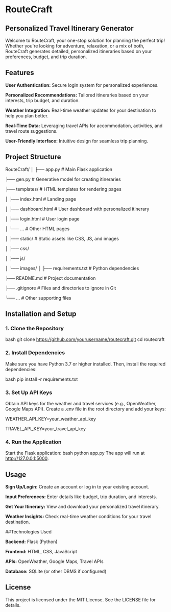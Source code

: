 # RouteCraft

## Personalized Travel Itinerary Generator

Welcome to RouteCraft, your one-stop solution for planning the perfect trip! Whether you're looking for adventure, relaxation, or a mix of both, RouteCraft generates detailed, personalized itineraries based on your preferences, budget, and trip duration.

## Features

**User Authentication:** Secure login system for personalized experiences.

**Personalized Recommendations:** Tailored itineraries based on your interests, trip budget, and duration.

**Weather Integration:** Real-time weather updates for your destination to help you plan better.

**Real-Time Data:** Leveraging travel APIs for accommodation, activities, and travel route suggestions.

**User-Friendly Interface:** Intuitive design for seamless trip planning.

## Project Structure


RouteCraft/
│
├── app.py                 # Main Flask application

├── gen.py                 # Generative model for creating itineraries

├── templates/             # HTML templates for rendering pages

│   ├── index.html         # Landing page

│   ├── dashboard.html     # User dashboard with personalized itinerary

│   ├── login.html         # User login page

│   └── ...                # Other HTML pages

│
├── static/                # Static assets like CSS, JS, and images

│   ├── css/

│   ├── js/


│   └── images/
│
├── requirements.txt       # Python dependencies

├── README.md              # Project documentation

├── .gitignore             # Files and directories to ignore in Git

└── ...                    # Other supporting files

## Installation and Setup
### 1. Clone the Repository
bash
git clone https://github.com/yourusername/routecraft.git
cd routecraft
### 2. Install Dependencies
Make sure you have Python 3.7 or higher installed. Then, install the required dependencies:

bash
pip install -r requirements.txt

### 3. Set Up API Keys
Obtain API keys for the weather and travel services (e.g., OpenWeather, Google Maps API).
Create a .env file in the root directory and add your keys:

WEATHER_API_KEY=your_weather_api_key

TRAVEL_API_KEY=your_travel_api_key

### 4. Run the Application
Start the Flask application:
bash
python app.py
The app will run at http://127.0.0.1:5000.

## Usage
**Sign Up/Login:** Create an account or log in to your existing account.

**Input Preferences:** Enter details like budget, trip duration, and interests.

**Get Your Itinerary:** View and download your personalized travel itinerary.

**Weather Insights:** Check real-time weather conditions for your travel destination.

##Technologies Used

**Backend:** Flask (Python)

**Frontend:** HTML, CSS, JavaScript

**APIs:** OpenWeather, Google Maps, Travel APIs

**Database:** SQLite (or other DBMS if configured)


## License
This project is licensed under the MIT License. See the LICENSE file for details.

